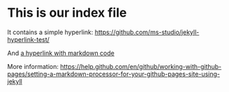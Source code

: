 # This is our index file

It contains a simple hyperlink: https://github.com/ms-studio/jekyll-hyperlink-test/

And [a hyperlink with markdown code](https://github.com/ms-studio/jekyll-hyperlink-test/)

More information: https://help.github.com/en/github/working-with-github-pages/setting-a-markdown-processor-for-your-github-pages-site-using-jekyll
